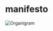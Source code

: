 # manifesto

![Organigram](http://www.plantuml.com/plantuml/proxy?src=https://goldencomrades.github.io/manifesto/orgranigram.puml)
